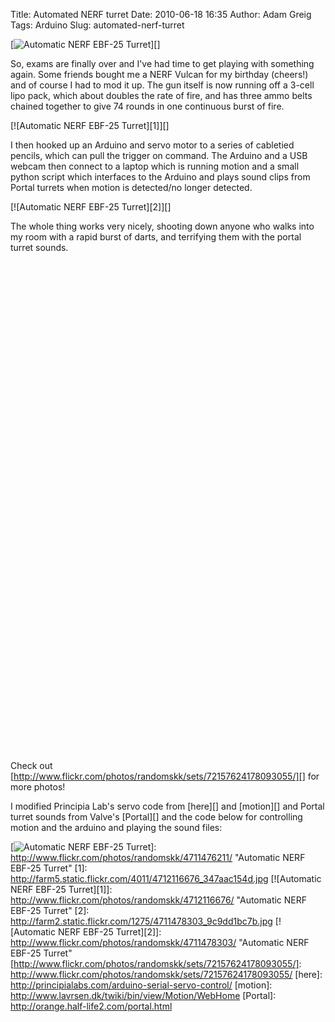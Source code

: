 Title: Automated NERF turret
Date: 2010-06-18 16:35
Author: Adam Greig
Tags: Arduino
Slug: automated-nerf-turret

[![Automatic NERF EBF-25 Turret][]][]

So, exams are finally over and I've had time to get playing with
something again. Some friends bought me a NERF Vulcan for my birthday
(cheers!) and of course I had to mod it up. The gun itself is now
running off a 3-cell lipo pack, which about doubles the rate of fire,
and has three ammo belts chained together to give 74 rounds in one
continuous burst of fire.

[![Automatic NERF EBF-25 Turret][1]][]

I then hooked up an Arduino and servo motor to a series of cabletied
pencils, which can pull the trigger on command. The Arduino and a USB
webcam then connect to a laptop which is running motion and a small
python script which interfaces to the Arduino and plays sound clips from
Portal turrets when motion is detected/no longer detected.

[![Automatic NERF EBF-25 Turret][2]][]

The whole thing works very nicely, shooting down anyone who walks into
my room with a rapid burst of darts, and terrifying them with the portal
turret sounds.

<object classid="clsid:d27cdb6e-ae6d-11cf-96b8-444553540000" width="480" height="385" codebase="http://download.macromedia.com/pub/shockwave/cabs/flash/swflash.cab#version=6,0,40,0"><param name="allowFullScreen" value="true"></param><param name="allowscriptaccess" value="always"></param><param name="src" value="http://www.youtube-nocookie.com/v/wrWUhVeEcHk&amp;hl=en_GB&amp;fs=1&amp;rel=0"></param><param name="allowfullscreen" value="true"></param><embed type="application/x-shockwave-flash" width="480" height="385" src="http://www.youtube-nocookie.com/v/wrWUhVeEcHk&amp;hl=en_GB&amp;fs=1&amp;rel=0" allowscriptaccess="always" allowfullscreen="true"></embed></object>

<object classid="clsid:d27cdb6e-ae6d-11cf-96b8-444553540000" width="480" height="385" codebase="http://download.macromedia.com/pub/shockwave/cabs/flash/swflash.cab#version=6,0,40,0"><param name="allowFullScreen" value="true"></param><param name="allowscriptaccess" value="always"></param><param name="src" value="http://www.youtube-nocookie.com/v/-FBXKrU1Jec&amp;hl=en_GB&amp;fs=1&amp;rel=0"></param><param name="allowfullscreen" value="true"></param><embed type="application/x-shockwave-flash" width="480" height="385" src="http://www.youtube-nocookie.com/v/-FBXKrU1Jec&amp;hl=en_GB&amp;fs=1&amp;rel=0" allowscriptaccess="always" allowfullscreen="true"></embed></object>

Check out
[http://www.flickr.com/photos/randomskk/sets/72157624178093055/][] for
more photos!

I modified Principia Lab's servo code from [here][] and [motion][] and
Portal turret sounds from Valve's [Portal][] and the code below for
controlling motion and the arduino and playing the sound files:

<p>
<script src="http://gist.github.com/443851.js"></script>
</p>

  [Automatic NERF EBF-25 Turret]: http://farm5.static.flickr.com/4019/4711476211_5334eb34fe.jpg
  [![Automatic NERF EBF-25 Turret][]]: http://www.flickr.com/photos/randomskk/4711476211/
    "Automatic NERF EBF-25 Turret"
  [1]: http://farm5.static.flickr.com/4011/4712116676_347aac154d.jpg
  [![Automatic NERF EBF-25 Turret][1]]: http://www.flickr.com/photos/randomskk/4712116676/
    "Automatic NERF EBF-25 Turret"
  [2]: http://farm2.static.flickr.com/1275/4711478303_9c9dd1bc7b.jpg
  [![Automatic NERF EBF-25 Turret][2]]: http://www.flickr.com/photos/randomskk/4711478303/
    "Automatic NERF EBF-25 Turret"
  [http://www.flickr.com/photos/randomskk/sets/72157624178093055/]: http://www.flickr.com/photos/randomskk/sets/72157624178093055/
  [here]: http://principialabs.com/arduino-serial-servo-control/
  [motion]: http://www.lavrsen.dk/twiki/bin/view/Motion/WebHome
  [Portal]: http://orange.half-life2.com/portal.html
